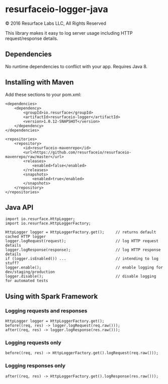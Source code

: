 # resurfaceio-logger-java
&copy; 2016 Resurface Labs LLC, All Rights Reserved

This library makes it easy to log server usage including HTTP request/response details.

## Dependencies

No runtime dependencies to conflict with your app. Requires Java 8.

## Installing with Maven

Add these sections to your pom.xml:

    <dependencies>
        <dependency>
            <groupId>io.resurface</groupId>
            <artifactId>resurfaceio-logger</artifactId>
            <version>1.0.12-SNAPSHOT</version>
        </dependency>
    </dependencies>

    <repositories>
        <repository>
            <id>resurfaceio-mavenrepo</id>
            <url>https://github.com/resurfaceio/resurfaceio-mavenrepo/raw/master</url>
            <releases>
                <enabled>false</enabled>
            </releases>
            <snapshots>
                <enabled>true</enabled>
            </snapshots>
        </repository>
    </repositories>

## Java API

    import io.resurface.HttpLogger;
    import io.resurface.HttpLoggerFactory;
    
    HttpLogger logger = HttpLoggerFactory.get();     // returns default cached HTTP logger
    logger.logRequest(request);                      // log HTTP request details
    logger.logResponse(response);                    // log HTTP response details
    if (logger.isEnabled()) ...                      // intending to log stuff?
    logger.enable();                                 // enable logging for dev/staging/production
    logger.disable();                                // disable logging for automated tests

## Using with Spark Framework

### Logging requests and responses

    HttpLogger logger = HttpLoggerFactory.get();
    before((req, res) -> logger.logRequest(req.raw()));
    after((req, res) -> logger.logResponse(res.raw()));    

### Logging requests only

    before((req, res) -> HttpLoggerFactory.get().logRequest(req.raw()));

### Logging responses only

    after((req, res) -> HttpLoggerFactory.get().logResponse(res.raw()));    
